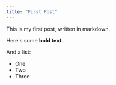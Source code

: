 ```yaml
---
title: "First Post"
---
```

This is my first post, written in markdown.

Here's some __bold text__.

And a list: 
 
 * One
 * Two
 * Three
